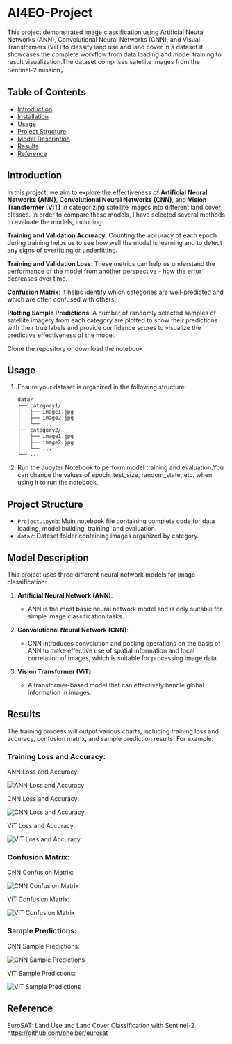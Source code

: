 # AI4EO-Project

This project demonstrated image classification using Artificial Neural Networks (ANN), Convolutional Neural Networks (CNN), and Visual Transformers (ViT) to classify land use and land cover in a dataset.It showcases the complete workflow from data loading and model training to result visualization.The dataset comprises satellite images from the Sentinel-2 mission，

## Table of Contents
- [Introduction](#introduction)
- [Installation](#installation)
- [Usage](#usage)
- [Project Structure](#project-structure)
- [Model Description](#model-description)
- [Results](#results)
- [Reference](#Reference)

## Introduction

In this project, we aim to explore the effectiveness of **Artificial Neural Networks (ANN)**, **Convolutional Neural Networks (CNN)**, and **Vision Transformer (ViT)** in categorizing satellite images into different land cover classes. In order to compare these models, I have selected several methods to evaluate the models, including:

**Training and Validation Accuracy**: Counting the accuracy of each epoch during training helps us to see how well the model is learning and to detect any signs of overfitting or underfitting.

**Training and Validation Loss**: These metrics can help us understand the performance of the model from another perspective - how the error decreases over time.

**Confusion Matrix**: It helps identify which categories are well-predicted and which are often confused with others.

**Plotting Sample Predictions**: A number of randomly selected samples of satellite imagery from each category are plotted to show their predictions with their true labels and provide confidence scores to visualize the predictive effectiveness of the model.


Clone the repository or download the notebook


## Usage

1. Ensure your dataset is organized in the following structure:
    ```
    data/
    ├── category1/
    │   ├── image1.jpg
    │   ├── image2.jpg
    │   └── ...
    ├── category2/
    │   ├── image1.jpg
    │   ├── image2.jpg
    │   └── ...
    └── ...
    ```

2. Run the Jupyter Notebook to perform model training and evaluation.You can change the values of epoch, test_size, random_state, etc. when using it to run the notebook.


## Project Structure

- `Project.ipynb`: Main notebook file containing complete code for data loading, model building, training, and evaluation.
- `data/`: Dataset folder containing images organized by category.

## Model Description

This project uses three different neural network models for image classification:

1. **Artificial Neural Network (ANN)**:
    - ANN is the most basic neural network model and is only suitable for simple image classification tasks.

2. **Convolutional Neural Network (CNN)**:
    - CNN introduces convolution and pooling operations on the basis of ANN to make effective use of spatial information and local correlation of images, which is suitable for processing image data.

3. **Vision Transformer (ViT)**:
    - A transformer-based model that can effectively handle global information in images.

## Results

The training process will output various charts, including training loss and accuracy, confusion matrix, and sample prediction results. For example:

### **Training Loss and Accuracy:**

  ANN Loss and Accuracy:
  
  ![ANN Loss and Accuracy](ANN_Loss_and_Accuracy.png)
  
  CNN Loss and Accuracy:
  
  ![CNN Loss and Accuracy](CNN_Loss_and_Accuracy.png)
  
  ViT Loss and Accuracy:
  
  ![ViT Loss and Accuracy](ViT_Loss_and_Accuracy.png)
  
### **Confusion Matrix:**

  CNN Confusion Matrix:
  
  ![CNN Confusion Matrix](CNN_Confusion_Matrix.png)
  
  ViT Confusion Matrix:
  
  ![ViT Confusion Matrix](ViT_Confusion_Matrix.png)

### **Sample Predictions:**

  CNN Sample Predictions:
  
  ![CNN Sample Predictions](CNN_Sample_Predictions.png)
  
  ViT Sample Predictions:
  
  ![ViT Sample Predictions](ViT_Sample_Predictions.png)

## Reference

EuroSAT: Land Use and Land Cover Classification with Sentinel-2 https://github.com/phelber/eurosat

